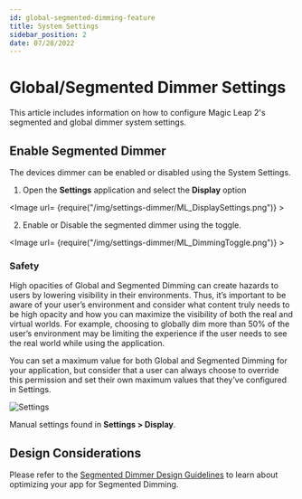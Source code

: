 ```yaml
---
id: global-segmented-dimming-feature
title: System Settings
sidebar_position: 2
date: 07/28/2022
---
```


# Global/Segmented Dimmer Settings

This article includes information on how to configure Magic Leap 2's segmented and global dimmer system settings.

## Enable Segmented Dimmer

The devices dimmer can be enabled or disabled using the System Settings.

1. Open the **Settings** application and select the **Display** option

<Image url= {require("/img/settings-dimmer/ML_DisplaySettings.png")} ></Image>

2. Enable or Disable the segmented dimmer using the toggle.

<Image url= {require("/img/settings-dimmer/ML_DimmingToggle.png")} ></Image>

### Safety

High opacities of Global and Segmented Dimming can create hazards to users by lowering visibility in their environments. Thus, it’s important to be aware of your user’s environment and consider what content truly needs to be high opacity and how you can maximize the visibility of both the real and virtual worlds. For example, choosing to globally dim more than 50% of the user’s environment may be limiting the experience if the user needs to see the real world while using the application.

You can set a maximum value for both Global and Segmented Dimming for your application,  but consider that a user can always choose to override this permission and set their own maximum values that they’ve configured in Settings.

![Settings](/img/design-dimmer/settings.png)

Manual settings found in  **Settings > Display**.

## Design Considerations

Please refer to the [Segmented Dimmer Design Guidelines](/docs/guides/features/dimmer-feature/dimmer-design-guidelines.md) to learn about optimizing your app for Segmented Dimming.
